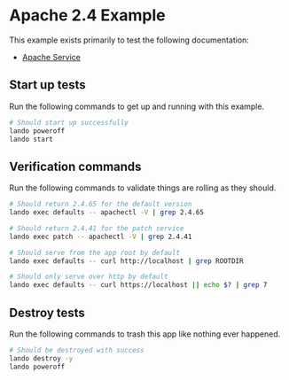 # Apache 2.4 Example

This example exists primarily to test the following documentation:

* [Apache Service](https://docs.lando.dev/plugins/apache)

## Start up tests

Run the following commands to get up and running with this example.

```bash
# Should start up successfully
lando poweroff
lando start
```

## Verification commands

Run the following commands to validate things are rolling as they should.

```bash
# Should return 2.4.65 for the default version
lando exec defaults -- apachectl -V | grep 2.4.65

# Should return 2.4.41 for the patch service
lando exec patch -- apachectl -V | grep 2.4.41

# Should serve from the app root by default
lando exec defaults -- curl http://localhost | grep ROOTDIR

# Should only serve over http by default
lando exec defaults -- curl https://localhost || echo $? | grep 7
```

## Destroy tests

Run the following commands to trash this app like nothing ever happened.

```bash
# Should be destroyed with success
lando destroy -y
lando poweroff
```
